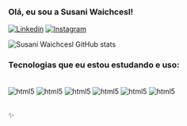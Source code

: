 
### Olá, eu sou a Susani Waichcesl!


[![Linkedin](https://img.shields.io/badge/LinkedIn-0077B5?style=for-the-badge&logo=linkedin&logoColor=white)](https://www.linkedin.com/in/susani-waichcesl-59b2ab1a4)
[![Instagram](https://img.shields.io/badge/Instagram-E4405F?style=for-the-badge&logo=instagram&logoColor=white)](https://instagram.com/susaniwaichcesl)


![Susani Waichcesl GitHub stats](https://github-readme-stats.vercel.app/api?username=susaniwaichcesl&show_icons=true&theme=radical)



### Tecnologias que eu estou estudando e uso:

<div style="display: inline_block"><br/>

<img align="center" alt="html5" src="https://img.shields.io/badge/Figma-F24E1E?style=for-the-badge&logo=figma&logoColor=white" />
<img align="center" alt="html5" src="https://img.shields.io/badge/HTML-239120?style=for-the-badge&logo=html5&logoColor=white" />
<img align="center" alt="html5" src="https://img.shields.io/badge/CSS-239120?&style=for-the-badge&logo=css3&logoColor=white" />
<img align="center" alt="html5" src="https://img.shields.io/badge/JavaScript-F7DF1E?style=for-the-badge&logo=javascript&logoColor=black" />
<img align="center" alt="html5" src="https://img.shields.io/badge/React-20232A?style=for-the-badge&logo=react&logoColor=61DAFB" />
<img align="center" alt="html5" src="https://img.shields.io/badge/Node.js-43853D?style=for-the-badge&logo=node.js&logoColor=white" />


</div><br/>

✨
